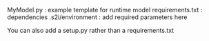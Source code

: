 MyModel.py : example template for runtime model
requirements.txt : dependencies
.s2i/environment : add required parameters here

You can also add a setup.py rather than a requirements.txt
